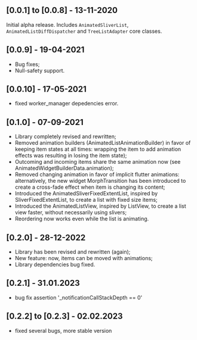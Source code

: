 ## [0.0.1] to [0.0.8] - 13-11-2020

Initial alpha release. Includes `AnimatedSliverList`, `AnimatedListDiffDispatcher` and `TreeListAdapter` core classes.

## [0.0.9] - 19-04-2021

- Bug fixes;
- Null-safety support.

## [0.0.10] - 17-05-2021

- fixed worker_manager depedencies error.

## [0.1.0] - 07-09-2021

- Library completely revised and rewritten;
- Removed animation builders (AnimatedListAnimationBuilder) in favor of keeping item states at all times: wrapping the item to add animation effects was resulting in losing the item state);
- Outcoming and incoming items share the same animation now (see AnimatedWidgetBuilderData.animation);
- Removed changing animation in favor of implicit flutter animations: alternatively, the new widget MorphTransition has been introduced to create a cross-fade effect when item is changing its content;
- Introduced the AnimatedSliverFixedExtentList, inspired by SliverFixedExtentList, to create a list with fixed size items;
- Introduced the AnimatedListView, inspired by ListView, to create a list view faster, without necessarily using slivers;
- Reordering now works even while the list is animating.

## [0.2.0] - 28-12-2022

- Library has been revised and rewritten (again);
- New feature: now, items can be moved with animations;
- Library dependencies bug fixed.

## [0.2.1] - 31.01.2023

- bug fix assertion '_notificationCallStackDepth == 0'

## [0.2.2] to [0.2.3] - 02.02.2023

- fixed several bugs, more stable version
